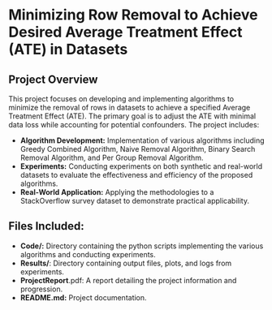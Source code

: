 # Minimizing Row Removal to Achieve Desired Average Treatment Effect (ATE) in Datasets

## **Project Overview**

This project focuses on developing and implementing algorithms to minimize the removal of rows in datasets to achieve a specified Average Treatment Effect (ATE). The primary goal is to adjust the ATE with minimal data loss while accounting for potential confounders. The project includes:

- **Algorithm Development:** Implementation of various algorithms including Greedy Combined Algorithm, Naive Removal Algorithm, Binary Search Removal Algorithm, and Per Group Removal Algorithm.
- **Experiments:** Conducting experiments on both synthetic and real-world datasets to evaluate the effectiveness and efficiency of the proposed algorithms.
- **Real-World Application:** Applying the methodologies to a StackOverflow survey dataset to demonstrate practical applicability.


## **Files Included:**
- **Code/:** Directory containing the python scripts implementing the various algorithms and conducting experiments.
- **Results/**: Directory containing output files, plots, and logs from experiments.
- **ProjectReport**.pdf: A report detailing the project information and progression.
- **README.md:** Project documentation.

